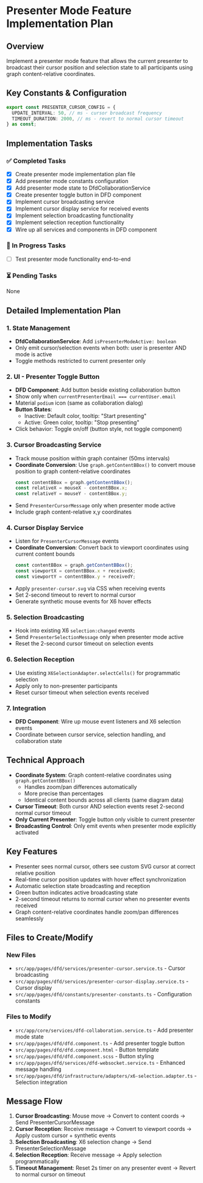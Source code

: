 # Presenter Mode Feature Implementation Plan

## Overview
Implement a presenter mode feature that allows the current presenter to broadcast their cursor position and selection state to all participants using graph content-relative coordinates.

## Key Constants & Configuration
```typescript
export const PRESENTER_CURSOR_CONFIG = {
  UPDATE_INTERVAL: 50, // ms - cursor broadcast frequency  
  TIMEOUT_DURATION: 2000, // ms - revert to normal cursor timeout
} as const;
```

## Implementation Tasks

### ✅ Completed Tasks
- [x] Create presenter mode implementation plan file
- [x] Add presenter mode constants configuration
- [x] Add presenter mode state to DfdCollaborationService
- [x] Create presenter toggle button in DFD component
- [x] Implement cursor broadcasting service
- [x] Implement cursor display service for received events
- [x] Implement selection broadcasting functionality
- [x] Implement selection reception functionality
- [x] Wire up all services and components in DFD component

### 🔄 In Progress Tasks
- [ ] Test presenter mode functionality end-to-end

### ⏳ Pending Tasks
None

## Detailed Implementation Plan

### 1. **State Management**
- **DfdCollaborationService**: Add `isPresenterModeActive: boolean`
- Only emit cursor/selection events when both: user is presenter AND mode is active
- Toggle methods restricted to current presenter only

### 2. **UI - Presenter Toggle Button**
- **DFD Component**: Add button beside existing collaboration button
- Show only when `currentPresenterEmail === currentUser.email`
- Material `podium` icon (same as collaboration dialog)
- **Button States**:
  - Inactive: Default color, tooltip: "Start presenting"
  - Active: Green color, tooltip: "Stop presenting"
- Click behavior: Toggle on/off (button style, not toggle component)

### 3. **Cursor Broadcasting Service**
- Track mouse position within graph container (50ms intervals)
- **Coordinate Conversion**: Use `graph.getContentBBox()` to convert mouse position to graph content-relative coordinates
  ```typescript
  const contentBBox = graph.getContentBBox();
  const relativeX = mouseX - contentBBox.x;
  const relativeY = mouseY - contentBBox.y;
  ```
- Send `PresenterCursorMessage` only when presenter mode active
- Include graph content-relative x,y coordinates

### 4. **Cursor Display Service**
- Listen for `PresenterCursorMessage` events
- **Coordinate Conversion**: Convert back to viewport coordinates using current content bounds
  ```typescript
  const contentBBox = graph.getContentBBox();
  const viewportX = contentBBox.x + receivedX;
  const viewportY = contentBBox.y + receivedY;
  ```
- Apply `presenter-cursor.svg` via CSS when receiving events
- Set 2-second timeout to revert to normal cursor
- Generate synthetic mouse events for X6 hover effects

### 5. **Selection Broadcasting**
- Hook into existing X6 `selection:changed` events  
- Send `PresenterSelectionMessage` only when presenter mode active
- Reset the 2-second cursor timeout on selection events

### 6. **Selection Reception**
- Use existing `X6SelectionAdapter.selectCells()` for programmatic selection
- Apply only to non-presenter participants
- Reset cursor timeout when selection events received

### 7. **Integration**
- **DFD Component**: Wire up mouse event listeners and X6 selection events
- Coordinate between cursor service, selection handling, and collaboration state

## Technical Approach
- **Coordinate System**: Graph content-relative coordinates using `graph.getContentBBox()`
  - Handles zoom/pan differences automatically
  - More precise than percentages
  - Identical content bounds across all clients (same diagram data)
- **Cursor Timeout**: Both cursor AND selection events reset 2-second normal cursor timeout
- **Only Current Presenter**: Toggle button only visible to current presenter
- **Broadcasting Control**: Only emit events when presenter mode explicitly activated

## Key Features
- Presenter sees normal cursor, others see custom SVG cursor at correct relative position
- Real-time cursor position updates with hover effect synchronization
- Automatic selection state broadcasting and reception  
- Green button indicates active broadcasting state
- 2-second timeout returns to normal cursor when no presenter events received
- Graph content-relative coordinates handle zoom/pan differences seamlessly

## Files to Create/Modify

### New Files
- `src/app/pages/dfd/services/presenter-cursor.service.ts` - Cursor broadcasting
- `src/app/pages/dfd/services/presenter-cursor-display.service.ts` - Cursor display
- `src/app/pages/dfd/constants/presenter-constants.ts` - Configuration constants

### Files to Modify
- `src/app/core/services/dfd-collaboration.service.ts` - Add presenter mode state
- `src/app/pages/dfd/dfd.component.ts` - Add presenter toggle button
- `src/app/pages/dfd/dfd.component.html` - Button template
- `src/app/pages/dfd/dfd.component.scss` - Button styling
- `src/app/pages/dfd/services/dfd-websocket.service.ts` - Enhanced message handling
- `src/app/pages/dfd/infrastructure/adapters/x6-selection.adapter.ts` - Selection integration

## Message Flow
1. **Cursor Broadcasting**: Mouse move → Convert to content coords → Send PresenterCursorMessage
2. **Cursor Reception**: Receive message → Convert to viewport coords → Apply custom cursor + synthetic events
3. **Selection Broadcasting**: X6 selection change → Send PresenterSelectionMessage  
4. **Selection Reception**: Receive message → Apply selection programmatically
5. **Timeout Management**: Reset 2s timer on any presenter event → Revert to normal cursor on timeout